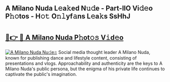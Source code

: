 ## A Milano Nuda L𝚎a𝚔ed N𝚞𝚍e - Part-llO Vi𝚍𝚎o P𝚑𝚘tos - H𝚘𝚝 O𝚗𝚕yf𝚊ns L𝚎a𝚔s SsHhJ

# <h2><a href="http://kf6mu0.oniu.top/?m=A+Milano+Nuda">🔗👉 🔴 A Milano Nuda P𝚑ot𝚘𝚜 V𝚒d𝚎o</a></h2>

[![A Milano Nuda Nu𝚍e𝚜](https://i.imgur.com/0qMVB7G.gif)](http://kf6mu0.oniu.top/?m=A+Milano+Nuda)
Social media thought leader A Milano Nuda, known for publishing dance and lifestyle content, consisting of presentations and vlogs. Approachability and authenticity are the keys to A Milano Nuda's public persona, but the enigma of his private life continues to captivate the public's imagination.  
